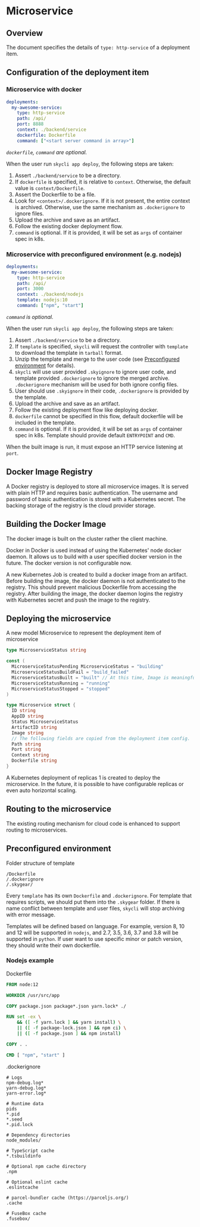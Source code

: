 # Microservice

## Overview

The document specifies the details of `type: http-service` of a deployment item.

## Configuration of the deployment item

### Microservice with docker

```yaml
deployments:
  my-awesome-service:
    type: http-service
    path: /api/
    port: 8888
    context: ./backend/service
    dockerfile: Dockerfile
    command: ["<start server command in array>"]
```

*`dockerfile`, `command` are optional.*

When the user run `skycli app deploy`, the following steps are taken:

1. Assert `./backend/service` to be a directory.
1. If `dockerfile` is specified, it is relative to `context`. Otherwise, the default value is `context/Dockerfile`.
1. Assert the Dockerfile to be a file.
1. Look for `<context>/.dockerignore`. If it is not present, the entire context is archived. Otherwise, use the same mechanism as `.dockerignore` to ignore files.
1. Upload the archive and save as an artifact.
1. Follow the existing docker deployment flow.
1. `command` is optional. If it is provided, it will be set as `args` of container spec in k8s.


### Microservice with preconfigured environment (e.g. nodejs)

```yaml
deployments:
  my-awesome-service:
    type: http-service
    path: /api/
    port: 3000
    context: ./backend/nodejs
    template: nodejs:10
    command: ["npm", "start"]
```

*`command` is optional.*

When the user run `skycli app deploy`, the following steps are taken:

1. Assert `./backend/service` to be a directory.
1. If `template` is specified, `skycli` will request the controller with `template` to download the template in `tarball` format.
1. Unzip the template and merge to the user code (see [Preconfigured environment](#preconfigured-environment) for details).
1. `skycli` will use user provided `.skyignore` to ignore user code, and template provided `.dockerignore` to ignore the merged archive. `.dockerignore` mechanism will be used for both ignore config files.
1. User should use `.skyignore` in their code, `.dockerignore` is provided by the template.
1. Upload the archive and save as an artifact.
1. Follow the existing deployment flow like deploying docker.
1. `dockerfile` cannot be specified in this flow, default dockerfile will be included in the template.
1. `command` is optional. If it is provided, it will be set as `args` of container spec in k8s. Template should provide default `ENTRYPOINT` and `CMD`.

When the built image is run, it must expose an HTTP service listening at `port`.

## Docker Image Registry

A Docker registry is deployed to store all microservice images.
It is served with plain HTTP and requires basic authentication.
The username and password of basic authentication is stored with a Kubernetes secret.
The backing storage of the registry is the cloud provider storage.

## Building the Docker Image

The docker image is built on the cluster rather the client machine.

Docker in Docker is used instead of using the Kubernetes' node docker daemon.
It allows us to build with a user specified docker version in the future.
The docker version is not configurable now.

A new Kubernetes Job is created to build a docker image from an artifact.
Before building the image, the docker daemon is not authenticated to the registry.
This should prevent malicious Dockerfile from accessing the registry.
After building the image, the docker daemon logins the registry with Kubernetes secret and
push the image to the registry.

## Deploying the microservice

A new model Microservice to represent the deployment item of microservice

```go
type MicroserviceStatus string

const (
  MicroserviceStatusPending MicroserviceStatus = "building"
  MicroserviceStatusBuildFail = "build_failed"
  MicroserviceStatusBuilt = "built" // At this time, Image is meaningful.
  MicroserviceStatusRunning = "running"
  MicroserviceStatusStopped = "stopped"
)

type Microservice struct {
  ID string
  AppID string
  Status MicroserviceStatus
  ArtifactID string
  Image string
  // The following fields are copied from the deployment item config.
  Path string
  Port string
  Context string
  Dockerfile string
}
```

A Kubernetes deployment of replicas 1 is created to deploy the microservice.
In the future, it is possible to have configurable replicas or even auto horizontal scaling.

## Routing to the microservice

The existing routing mechanism for cloud code is enhanced to support routing to microservices.

## Preconfigured environment

Folder structure of template

```
/Dockerfile
/.dockerignore
/.skygear/
```

Every `template` has its own `Dockerfile` and `.dockerignore`. For template that requires scripts, we should put them into the `.skygear` folder. If there is name conflict between template and user files, `skycli` will stop archiving with error message.

Templates will be defined based on language. For example, version 8, 10 and 12 will be supported in `nodejs`, and 2.7, 3.5, 3.6, 3.7 and 3.8 will be supported in `python`. If user want to use specific minor or patch version, they should write their own dockerfile.

### Nodejs example

Dockerfile

```Dockerfile
FROM node:12

WORKDIR /usr/src/app

COPY package.json package*.json yarn.lock* ./

RUN set -ex \
    && ([ -f yarn.lock ] && yarn install) \
    || ([ -f package-lock.json ] && npm ci) \
    || ([ -f package.json ] && npm install)

COPY . .

CMD [ "npm", "start" ]
```

.dockerignore

```
# Logs
npm-debug.log*
yarn-debug.log*
yarn-error.log*

# Runtime data
pids
*.pid
*.seed
*.pid.lock

# Dependency directories
node_modules/

# TypeScript cache
*.tsbuildinfo

# Optional npm cache directory
.npm

# Optional eslint cache
.eslintcache

# parcel-bundler cache (https://parceljs.org/)
.cache

# FuseBox cache
.fusebox/
```

